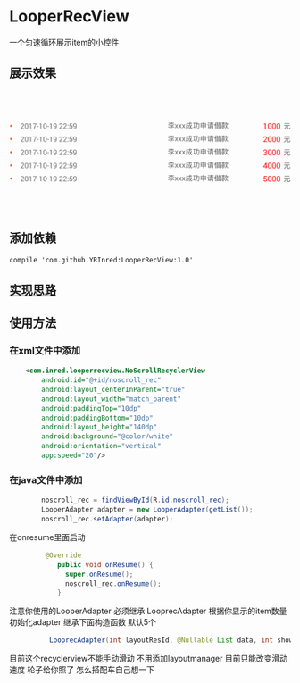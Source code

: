 # LooperRecView
一个匀速循环展示item的小控件
## 展示效果
![img](https://github.com/YRInred/LooperRecView/blob/master/01074.gif)
## 添加依赖
```compile
compile 'com.github.YRInred:LooperRecView:1.0'
```
## [实现思路](https://github.com/YRInred/LooperRecView/blob/master/idea/idea.md)
## 使用方法
### 在xml文件中添加
```xml
    <com.inred.looperrecview.NoScrollRecyclerView
        android:id="@+id/noscroll_rec"
        android:layout_centerInParent="true"
        android:layout_width="match_parent"
        android:paddingTop="10dp"
        android:paddingBottom="10dp"
        android:layout_height="140dp"
        android:background="@color/white"
        android:orientation="vertical"
        app:speed="20"/>
```
### 在java文件中添加
```java
        noscroll_rec = findViewById(R.id.noscroll_rec);
        LooperAdapter adapter = new LooperAdapter(getList());
        noscroll_rec.setAdapter(adapter);
```
在onresume里面启动
```java
         @Override
            public void onResume() {
              super.onResume();
              noscroll_rec.onResume();
            }
 ```
注意你使用的LooperAdapter 必须继承 LooprecAdapter
根据你显示的item数量初始化adapter 继承下面构造函数  默认5个
```java
          LooprecAdapter(int layoutResId, @Nullable List data, int showitemnum)
```

目前这个recyclerview不能手动滑动 不用添加layoutmanager 目前只能改变滑动速度 
轮子给你照了 怎么搭配车自己想一下
